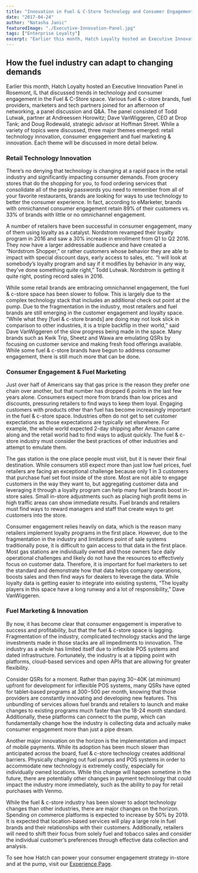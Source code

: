 ```yaml
---
title: "Innovation in Fuel & C-Store Technology and Consumer Engagement"
date: "2017-04-24"
author: "Natasha Janic"
featuredImage: "./Executive-Innovation-Panel.jpg"
tags: ["Enterprise Loyalty"]
excerpt: "Earlier this month, Hatch Loyalty hosted an Executive Innovation Panel in Rosemont, IL that discussed trends in technology and consumer engagement in the Fuel & C-Store space."
---
```


## How the fuel industry can adapt to changing demands

Earlier this month, Hatch Loyalty hosted an Executive Innovation Panel in Rosemont, IL that discussed trends in technology and consumer engagement in the Fuel & C-Store space. Various fuel & c-store brands, fuel providers, marketers and tech partners joined for an afternoon of networking, a panel discussion and Q&A. The panel consisted of Todd Lutwak, partner at Andreessen Horowitz; Dave VanWiggeren, CEO at Drop Tank; and Doug Rodewald, strategic advisor at Hoffman Street. While a variety of topics were discussed, three major themes emerged: retail technology innovation, consumer engagement and fuel marketing & innovation. Each theme will be discussed in more detail below.

### Retail Technology Innovation

There’s no denying that technology is changing at a rapid pace in the retail industry and significantly impacting consumer demands. From grocery stores that do the shopping for you, to food ordering services that consolidate all of the pesky passwords you need to remember from all of your favorite restaurants, brands are looking for ways to use technology to better the consumer experience. In fact, according to eMarketer, brands with omnichannel consumer engagement retain 89% of their customers vs. 33% of brands with little or no omnichannel engagement.

A number of retailers have been successful in consumer engagement, many of them using loyalty as a catalyst. Nordstrom revamped their loyalty program in 2016 and saw a 30% increase in enrollment from Q1 to Q2 2016. They now have a larger addressable audience and have created a “Nordstrom Shopper,” or rather customers whose behavior they are able to impact with special discount days, early access to sales, etc. “I will look at somebody’s loyalty program and say if it modifies by behavior in any way, they’ve done something quite right,” Todd Lutwak. Nordstrom is getting it quite right, posting record sales in 2016.

While some retail brands are embracing omnichannel engagement, the fuel & c-store space has been slower to follow. This is largely due to the complex technology stack that includes an additional check out point at the pump. Due to the fragmentation in the industry, most retailers and fuel brands are still emerging in the customer engagement and loyalty space. “While what they [fuel & c-store brands] are doing may not look slick in comparison to other industries, it is a triple backflip in their world,” said Dave VanWiggeren of the slow progress being made in the space. Many brands such as Kwik Trip, Sheetz and Wawa are emulating QSRs by focusing on customer service and making fresh food offerings available. While some fuel & c-store brands have begun to address consumer engagement, there is still much more that can be done.

### Consumer Engagement & Fuel Marketing

Just over half of Americans say that gas price is the reason they prefer one chain over another, but that number has dropped 6 points in the last few years alone. Consumers expect more from brands than low prices and discounts, pressuring retailers to find ways to keep them loyal. Engaging customers with products other than fuel has become increasingly important in the fuel & c-store space. Industries often do not get to set customer expectations as those expectations are typically set elsewhere. For example, the whole world expected 2-day shipping after Amazon came along and the retail world had to find ways to adjust quickly. The fuel & c-store industry must consider the best practices of other industries and attempt to emulate them.

The gas station is the one place people must visit, but it is never their final destination. While consumers still expect more than just low fuel prices, fuel retailers are facing an exceptional challenge because only 1 in 3 customers that purchase fuel set foot inside of the store. Most are not able to engage customers in the way they want to, but aggregating customer data and leveraging it through a loyalty program can help many fuel brands boost in-store sales. Small in-store adjustments such as placing high profit items in high traffic areas can show immediate results. Fuel brands and retailers must find ways to reward managers and staff that create ways to get customers into the store.

Consumer engagement relies heavily on data, which is the reason many retailers implement loyalty programs in the first place. However, due to the fragmentation in the industry and limitations point of sale systems traditionally pose, it is difficult to gain access to that data in the first place. Most gas stations are individually owned and those owners face daily operational challenges and likely do not have the resources to effectively focus on customer data. Therefore, it is important for fuel marketers to set the standard and demonstrate how that data helps company operations, boosts sales and then find ways for dealers to leverage the data. While loyalty data is getting easier to integrate into existing systems, “The loyalty players in this space have a long runway and a lot of responsibility,” Dave VanWiggeren.

### Fuel Marketing & Innovation

By now, it has become clear that consumer engagement is imperative to success and profitability, but that the fuel & c-store space is lagging. Fragmentation of the industry, complicated technology stacks and the large investments made in those stacks are all impediments to innovation. The industry as a whole has limited itself due to inflexible POS systems and dated infrastructure. Fortunately, the industry is at a tipping point with platforms, cloud-based services and open APIs that are allowing for greater flexibility.

Consider QSRs for a moment. Rather than paying $30-$40K (at minimum) upfront for development for inflexible POS systems, many QSRs have opted for tablet-based programs at $300-$500 per month, knowing that those providers are constantly innovating and developing new features. This unbundling of services allows fuel brands and retailers to launch and make changes to existing programs much faster than the 18-24 month standard. Additionally, these platforms can connect to the pump, which can fundamentally change how the industry is collecting data and actually make consumer engagement more than just a pipe dream.

Another major innovation on the horizon is the implementation and impact of mobile payments. While its adoption has been much slower than anticipated across the board, fuel & c-store technology creates additional barriers. Physically changing out fuel pumps and POS systems in order to accommodate new technology is extremely costly, especially for individually owned locations. While this change will happen sometime in the future, there are potentially other changes in payment technology that could impact the industry more immediately, such as the ability to pay for retail purchases with Venmo.

While the fuel & c-store industry has been slower to adopt technology changes than other industries, there are major changes on the horizon. Spending on commerce platforms is expected to increase by 50% by 2019. It is expected that location-based services will play a large role in fuel brands and their relationships with their customers. Additionally, retailers will need to shift their focus from solely fuel and tobacco sales and consider the individual customer’s preferences through effective data collection and analysis.

To see how Hatch can power your consumer engagement strategy in-store and at the pump, visit our [Experience Page](/c-store).
